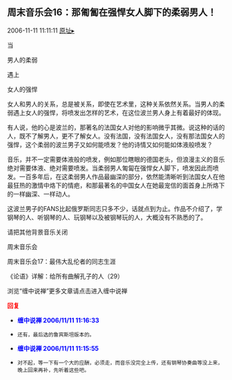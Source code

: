 ## 周末音乐会16：那匍匐在强悍女人脚下的柔弱男人！
2006-11-11 11:11:11
[原址▸](http://www.fxgan.com/chan_time/2006_07_12/342.htm)



 


 当


 


 男人的柔弱


 


 遇上


 


 女人的强悍


 


 


  女人和男人的关系，总是被关系，即使在艺术里，这种关系依然关系。当男人的柔弱遇上女人的强悍，将喷发出怎样的艺术，在这位波兰男人身上有着最好的体现。


 


  有人说，他的心是波兰的，那著名的法国女人对他的影响微乎其微。说这种的话的人，既不了解男人，更不了解女人。没有法国，没有法国女人，没有那法国女人的强悍，这个柔弱的波兰男子又如何能喷发？他的诗情又如何能如体液般喷发？


 


  音乐，并不一定需要体液般的喷发，例如那位瞎眼的德国老头，但浪漫主义的音乐绝对需要体液、绝对需要喷发。当柔弱男人匍匐在强悍女人脚下，喷发因此而喷发。一百多年后，在这柔弱男人作品最幽深的部分，依然能清晰听到法国女人在他最狂热的激情中烙下的情疤，和那最著名的中国女人在她最宠信的面首身上所烙下的一样幽深、一样动人。


 


  这波兰男子的FANS比起俄罗斯同志只多不少，话就点到为止。作品不介绍了，学钢琴的人、听钢琴的人、玩钢琴以及被钢琴玩的人，大概没有不熟悉的了。


 请把其他背景音乐关闭

 周末音乐会


 


 周末音乐会17：最伟大乱伦者的同志生涯


 


 《论语》详解：给所有曲解孔子的人（29）


 


 


 
  浏览“缠中说禅”更多文章请点击进入缠中说禅
 





<font color='red'>**回复**</font>


- <font color='blue'>**缠中说禅 2006/11/11 11:16:33**</font>
- ```
  还有，最后选的鲁宾斯坦版本的。
  ```
- <font color='blue'>**缠中说禅 2006/11/11 11:15:55**</font>
- ```
  对不起，等一下有一个大的应酬，必须走，而音乐没完全上传，还有钢琴协奏曲等没上来，晚上回来再补，先听着这些吧。
  ```
